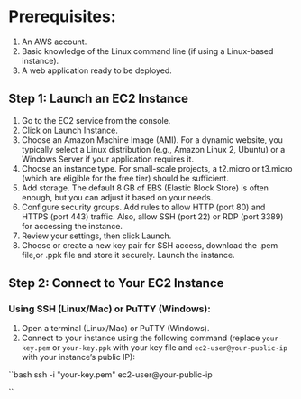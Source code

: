 # Prerequisites:
1. An AWS account.
2. Basic knowledge of the Linux command line (if using a Linux-based instance).
3. A web application ready to be deployed.

## Step 1: Launch an EC2 Instance
1. Go to the EC2 service from the console.
2. Click on Launch Instance.
3. Choose an Amazon Machine Image (AMI). For a dynamic website, you typically select a Linux distribution (e.g., Amazon Linux 2, Ubuntu) or a Windows Server if your application requires it.
4. Choose an instance type. For small-scale projects, a t2.micro or t3.micro (which are eligible for the free tier) should be sufficient.
5. Add storage. The default 8 GB of EBS (Elastic Block Store) is often enough, but you can adjust it based on your needs.
6. Configure security groups. Add rules to allow HTTP (port 80) and HTTPS (port 443) traffic. Also, allow SSH (port 22) or RDP (port 3389) for accessing the instance.
7. Review your settings, then click Launch.
8. Choose or create a new key pair for SSH access, download the .pem file,or .ppk file and store it securely.
Launch the instance.

## Step 2: Connect to Your EC2 Instance
### Using SSH (Linux/Mac) or PuTTY (Windows):
1. Open a terminal (Linux/Mac) or PuTTY (Windows).
2. Connect to your instance using the following command (replace `your-key.pem` or `your-key.ppk` with your key file and `ec2-user@your-public-ip` with your instance’s public IP):

``bash
ssh -i "your-key.pem" ec2-user@your-public-ip

``


